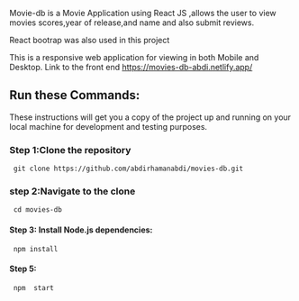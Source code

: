 Movie-db is a Movie Application using React JS ,allows the user to view movies scores,year of release,and name and also submit reviews.

React bootrap was also used in this project

This is a responsive web application for viewing in both Mobile and Desktop.
Link to the front end https://movies-db-abdi.netlify.app/




 
  ## Run these Commands:
 These instructions will get you a copy of the project up and running on your local machine for development and testing purposes.
### Step 1:Clone the repository
     git clone https://github.com/abdirhamanabdi/movies-db.git
### step 2:Navigate to the clone 
     cd movies-db
#### Step 3: Install Node.js dependencies:
     npm install        

#### Step 5:
     npm  start  
